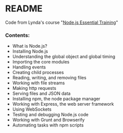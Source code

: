 # README #

Code from Lynda's course "[Node.js Essential Training](https://www.lynda.com/Node-js-tutorials/Node-js-Essential-Training/417077-2.html)"

### Contents:

- What is Node.js?
- Installing Node.js
- Understanding the global object and global timing
- Importing the core modules
- Handling events
- Creating child processes
- Reading, writing, and removing files
- Working with file streams
- Making http requests
- Serving files and JSON data
- Installing npm, the node package manager
- Working with Express, the web server framework
- Using WebSockets
- Testing and debugging Node.js code
- Working with Grunt and Browserify
- Automating tasks with npm scripts
